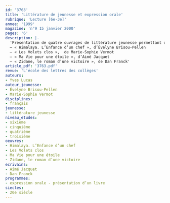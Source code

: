 ```yaml
---
id: '3763'
title: 'Littérature de jeunesse et expression orale'
rubrique: 'Lecture [6e-3e]'
annee: '1999'
magazine: 'n°9 15 janvier 2000'
pages: '6'
description: |-
  'Présentation de quatre ouvrages de littérature jeunesse permettant de travailler l’expression orale :
  – « Himalaya. L’Enfance d’un chef », d’Évelyne Brisou-Pellen
  – « Les Volets clos »,  de Marie-Sophie Vermot
  – « Ma Vie pour une étoile », d’Aimé Jacquet
  – « Zidane, le roman d’une victoire », de Dan Franck'
article_pdf: '3763.pdf'
revue: 'L’école des lettres des collèges'
auteurs:
- Yves Lucas
auteur_jeunesse:
- Évelyne Brisou-Pellen
- Marie-Sophie Vermot
disciplines:
- français
jeunesse:
- littérature jeunesse
niveau_etudes:
- sixième
- cinquième
- quatrième
- troisième
oeuvres:
- Himalaya. L’Enfance d’un chef
- Les Volets clos
- Ma Vie pour une étoile
- Zidane, le roman d’une victoire
ecrivains:
- Aimé Jacquet
- Dan Franck
programmes:
- expression orale - présentation d’un livre
siecles:
- 20e siècle
---
```

